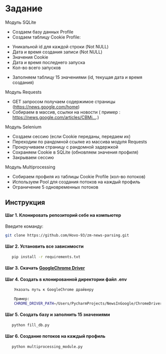 # Задание
Модуль SQLite
- Создаем базу данных Profile
- Создаем таблицу Cookie Profile:
* Уникальной id для каждой строки (Not NULL)
* Дата и время создания записи (Not NULL)
* Значения Cookie
* Дата и время последнего запуска
* Кол-во всего запусков
- Заполняем таблицу 15 значениями (id, текущая дата и время создания)

Модуль Requests
- GET запросом получаем содержимое страницы (https://news.google.com/home)
- Собираем в массив, ссылки на новости ( пример : https://news.google.com/articles/CBMi….)

Модуль Selenium
- Создаем сессию (если Cookie переданы, передаем их)
- Переходим по рандомной ссылке из массива модуля Requests
- Прокручиваем страницу с рандомной задержкой
- Сохраняем Cookie в SQLite (обновляем значения профиля)
- Закрываем сессию

Модуль Multiprocessing
- Собираем профиля из таблицы Cookie Profile (кол-во потоков)
- Используем Pool для создания потоков на каждый профиль
- Ограничение 5 одновременных потоков

## Инструкция

#### Шаг 1. Клонировать репозиторий себе на компьютер
Введите команду:
```bash
git clone https://github.com/Hovo-93/zm-news-parsing.git
```
#### Шаг 2. Установить все зависимости
```bash
   pip install -r requirements.txt   
```

#### Шаг 3. Скачать [GoogleChrome Driver](https://chromedriver.storage.googleapis.com/index.html?path=112.0.5615.49/)


#### Шаг 4. Создать в клонированной директории файл .env 
```bash
    Указать путь к GoogleChrome драйверу 
    
    Пример:
    CHROME_DRIVER_PATH=/Users/PycharmProjects/NewsInGoogle/ChromeDriver/chromedriver
```
#### Шаг 5. Создать базу и заполнить 15 значениями
```bash
   python fill_db.py
```
#### Шаг 6. Cоздание потоков на каждый профиль
```bash
   python multiprocessing_module.py
```